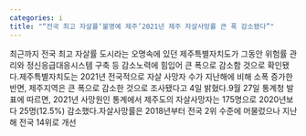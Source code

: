 ```yaml
---
categories: i
title: "“전국 최고 자살률‘불명예 제주’2021년 제주 자살사망률 큰 폭 감소됐다”"
---
```

최근까지 전국 최고 자살률 도시라는 오명속에 있던 제주특별자치도가 그동안 위험률 관리와 정신응급대응시스템 구축 등 감소노력에 힘입어 큰 폭으로 감소함 것으로 확인됐다.제주특별자치도는 2021년 전국적으로 자살 사망자 수가 지난해에 비해 소폭 증가한 반면, 제주지역은 큰 폭으로 감소한 것으로 조사됐다고 4일 밝혔다.9월 27일 통계청 발표에 따르면, 2021년 사망원인 통계에서 제주도의 자살사망자는 175명으로 2020년보다 25명(12.5%) 감소했다.자살사망률은 2018년부터 전국 2위 수준에 머물렀으나 지난해 전국 14위로 개선